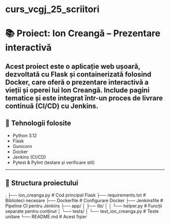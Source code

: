 # curs_vcgj_25_scriitori
# 📚 Proiect: Ion Creangă – Prezentare interactivă

Acest proiect este o aplicație web ușoară, dezvoltată cu Flask și containerizată folosind Docker, care oferă o prezentare interactivă a vieții și operei lui Ion Creangă. Include pagini tematice și este integrat într-un proces de livrare continuă (CI/CD) cu Jenkins.
---

## 🔧 Tehnologii folosite

- Python 3.12
- Flask
- Gunicorn
- Docker
- Jenkins (CI/CD)
- Pytest & Pylint (testare și verificare stil)

---

## 📂 Structura proiectului
.
├── ion_creanga.py           # Cod principal Flask
├── requirements.txt        # Biblioteci necesare
├── Dockerfile              # Configurare Docker
├── Jenkinsfile             # Pipeline CI pentru Jenkins
├── app/
│   ├── lib/
│   │   └── helper.py       # Funcții separate pentru conținut
│   └── tests/
│       └── test_ion_creanga.py  # Teste unitare
└── README.md               # Acest fișier
